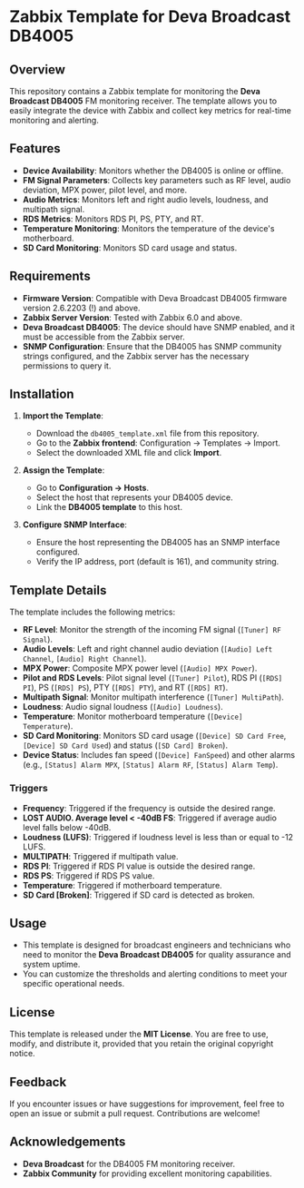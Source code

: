 # Zabbix Template for Deva Broadcast DB4005

## Overview
This repository contains a Zabbix template for monitoring the **Deva Broadcast DB4005** FM monitoring receiver. The template allows you to easily integrate the device with Zabbix and collect key metrics for real-time monitoring and alerting.

## Features
- **Device Availability**: Monitors whether the DB4005 is online or offline.
- **FM Signal Parameters**: Collects key parameters such as RF level, audio deviation, MPX power, pilot level, and more.
- **Audio Metrics**: Monitors left and right audio levels, loudness, and multipath signal.
- **RDS Metrics**: Monitors RDS PI, PS, PTY, and RT.
- **Temperature Monitoring**: Monitors the temperature of the device's motherboard.
- **SD Card Monitoring**: Monitors SD card usage and status.

## Requirements
- **Firmware Version**: Compatible with Deva Broadcast DB4005 firmware version 2.6.2203 (!) and above.
- **Zabbix Server Version**: Tested with Zabbix 6.0 and above.
- **Deva Broadcast DB4005**: The device should have SNMP enabled, and it must be accessible from the Zabbix server.
- **SNMP Configuration**: Ensure that the DB4005 has SNMP community strings configured, and the Zabbix server has the necessary permissions to query it.

## Installation
1. **Import the Template**:
   - Download the `db4005_template.xml` file from this repository.
   - Go to the **Zabbix frontend**: Configuration → Templates → Import.
   - Select the downloaded XML file and click **Import**.

2. **Assign the Template**:
   - Go to **Configuration → Hosts**.
   - Select the host that represents your DB4005 device.
   - Link the **DB4005 template** to this host.

3. **Configure SNMP Interface**:
   - Ensure the host representing the DB4005 has an SNMP interface configured.
   - Verify the IP address, port (default is 161), and community string.

## Template Details
The template includes the following metrics:

- **RF Level**: Monitor the strength of the incoming FM signal (`[Tuner] RF Signal`).
- **Audio Levels**: Left and right channel audio deviation (`[Audio] Left Channel`, `[Audio] Right Channel`).
- **MPX Power**: Composite MPX power level (`[Audio] MPX Power`).
- **Pilot and RDS Levels**: Pilot signal level (`[Tuner] Pilot`), RDS PI (`[RDS] PI`), PS (`[RDS] PS`), PTY (`[RDS] PTY`), and RT (`[RDS] RT`).
- **Multipath Signal**: Monitor multipath interference (`[Tuner] MultiPath`).
- **Loudness**: Audio signal loudness (`[Audio] Loudness`).
- **Temperature**: Monitor motherboard temperature (`[Device] Temperature`).
- **SD Card Monitoring**: Monitors SD card usage (`[Device] SD Card Free`, `[Device] SD Card Used`) and status (`[SD Card] Broken`).
- **Device Status**: Includes fan speed (`[Device] FanSpeed`) and other alarms (e.g., `[Status] Alarm MPX`, `[Status] Alarm RF`, `[Status] Alarm Temp`).

### Triggers
- **Frequency**: Triggered if the frequency is outside the desired range.
- **LOST AUDIO. Average level < -40dB FS**: Triggered if average audio level falls below -40dB.
- **Loudness (LUFS)**: Triggered if loudness level is less than or equal to -12 LUFS.
- **MULTIPATH**: Triggered if multipath value.
- **RDS PI**: Triggered if RDS PI value is outside the desired range.
- **RDS PS**: Triggered if RDS PS value.
- **Temperature**: Triggered if motherboard temperature.
- **SD Card [Broken]**: Triggered if SD card is detected as broken.

## Usage
- This template is designed for broadcast engineers and technicians who need to monitor the **Deva Broadcast DB4005** for quality assurance and system uptime.
- You can customize the thresholds and alerting conditions to meet your specific operational needs.

## License
This template is released under the **MIT License**. You are free to use, modify, and distribute it, provided that you retain the original copyright notice.

## Feedback
If you encounter issues or have suggestions for improvement, feel free to open an issue or submit a pull request. Contributions are welcome!

## Acknowledgements
- **Deva Broadcast** for the DB4005 FM monitoring receiver.
- **Zabbix Community** for providing excellent monitoring capabilities.